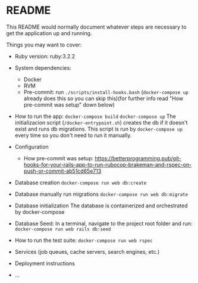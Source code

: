 # README

This README would normally document whatever steps are necessary to get the
application up and running.

Things you may want to cover:

* Ruby version: ruby:3.2.2


* System dependencies: 
    - Docker
    - RVM
    - Pre-commit: run `./scripts/install-hooks.bash` (`docker-compose up` already does this so you can skip this)(for further info read "How pre-commit was setup" down below)

* How to run the app: 
    `docker-compose build`
    `docker-compose up`
    The initializacion script (`/docker-entrypoint.sh`) creates the db if it doesn't exist and runs db migrations. This script is run by `docker-compose up` every time so you don't need to run it manually.

* Configuration

    - How pre-commit was setup:
        https://betterprogramming.pub/git-hooks-for-your-rails-app-to-run-rubocop-brakeman-and-rspec-on-push-or-commit-ab51cd65e713

* Database creation
    `docker-compose run web db:create`

* Database manually run migrations 
    `docker-compose run web db:migrate`

* Database initialization
    The database is containerized and orchestrated by docker-compose

* Database Seed: In a terminal, navigate to the project root folder and run: 
    `docker-compose run web rails db:seed`

* How to run the test suite:
    `docker-compose run web rspec`

* Services (job queues, cache servers, search engines, etc.)

* Deployment instructions

* ...

